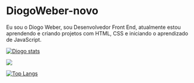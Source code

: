 # DiogoWeber-novo

Eu sou o Diogo Weber, sou Desenvolvedor Front End, atualmente estou aprendendo e criando projetos com HTML, CSS e iniciando o aprendizado de JavaScript.

[![Diogo stats](https://github-readme-stats.vercel.app/api?username=DiogoWeber)](https://github.com/anuraghazra/github-readme-stats)


![](https://komarev.com/ghpvc/?username=your-github-DiogoWeber)

[![Top Langs](https://github-readme-stats.vercel.app/api/top-langs/?username=DiogoWeber)](https://github.com/anuraghazra/github-readme-stats)
